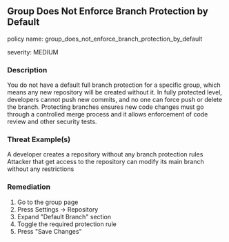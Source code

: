 ## Group Does Not Enforce Branch Protection by Default

policy name: group_does_not_enforce_branch_protection_by_default

severity: MEDIUM

### Description

You do not have a default full branch protection for a specific group, which means any new repository will be created without it. In fully protected level, developers cannot push new commits, and no one can force push or delete the branch. Protecting branches ensures new code changes must go through a controlled merge process and it allows enforcement of code review and other security tests.

### Threat Example(s)

A developer creates a repository without any branch protection rules
Attacker that get access to the repository can modify its main branch without any restrictions

### Remediation

1. Go to the group page
2. Press Settings -> Repository
3. Expand "Default Branch" section
4. Toggle the required protection rule
5. Press "Save Changes"
